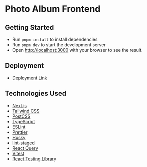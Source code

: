 # Photo Album Frontend

## Getting Started

- Run `pnpm install` to install dependencies
- Run `pnpm dev` to start the development server
- Open [http://localhost:3000](http://localhost:3000) with your browser to see the result.

## Deployment

- [Deployment Link](https://pt-album.vercel.app/)

## Technologies Used

- [Next.js](https://nextjs.org/)
- [Tailwind CSS](https://tailwindcss.com/)
- [PostCSS](https://postcss.org/)
- [TypeScript](https://www.typescriptlang.org/)
- [ESLint](https://eslint.org/)
- [Prettier](https://prettier.io/)
- [Husky](https://typicode.github.io/husky/#/)
- [lint-staged](https://github.com/okonet/lint-staged)
- [React Query](https://react-query.tanstack.com/)
- [Vitest](https://vitest.dev/)
- [React Testing Library](https://testing-library.com/docs/react-testing-library/intro/)
